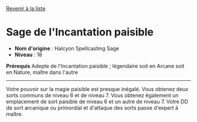 [Revenir à la liste](list.md)

# Sage de l'Incantation paisible

 * **Nom d'origine** : Halcyon Spellcasting Sage
 * **Niveau** : 18


<p><span id="ctl00_MainContent_DetailedOutput"><strong>Prérequis</strong> Adepte de l'Incantation paisible ; légendaire soit en Arcane soit en Nature, maître dans l'autre<br></span></p>
<hr>
<p>Votre pouvoir sur la magie paisible est presque inégalé. Vous obtenez deux sorts communs de niveau 6 et de niveau 7. Vous obtenez également un emplacement de sort paisible de niveau 6 et un autre de niveau 7. Votre DD de sort arcanique ou primordial et d'attaque des sorts passe d'expert à maître.&nbsp;</p>